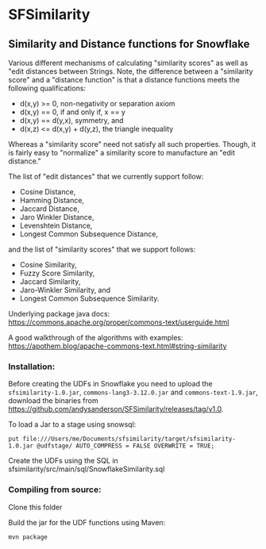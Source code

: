 # SFSimilarity

## Similarity and Distance functions for Snowflake
Various different mechanisms of calculating "similarity scores" as well as "edit distances between Strings. Note, the difference between a "similarity score" and a "distance function" is that a distance functions meets the following qualifications:

- d(x,y) >= 0, non-negativity or separation axiom 
- d(x,y) == 0, if and only if, x == y 
- d(x,y) == d(y,x), symmetry, and 
- d(x,z) <= d(x,y) + d(y,z), the triangle inequality 

Whereas a "similarity score" need not satisfy all such properties. Though, it is fairly easy to "normalize" a similarity score to manufacture an "edit distance."  

The list of "edit distances" that we currently support follow:
- Cosine Distance,
- Hamming Distance,
- Jaccard Distance,
- Jaro Winkler Distance,
- Levenshtein Distance,
- Longest Common Subsequence Distance,

and the list of "similarity scores" that we support follows:
- Cosine Similarity,
- Fuzzy Score Similarity,
- Jaccard Similarity,
- Jaro-Winkler Similarity, and
- Longest Common Subsequence Similarity.

Underlying package java docs:
https://commons.apache.org/proper/commons-text/userguide.html

A good walkthrough of the algorithms with examples:
https://apothem.blog/apache-commons-text.html#string-similarity

### Installation: 

Before creating the UDFs in Snowflake you need to upload the `sfsimilarity-1.0.jar`, `commons-lang3-3.12.0.jar` and `commons-text-1.9.jar`, download the binaries from https://github.com/andysanderson/SFSimilarity/releases/tag/v1.0.

To load a Jar to a stage using snowsql:
```
put file:///Users/me/Documents/sfsimilarity/target/sfsimilarity-1.0.jar @udfstage/ AUTO_COMPRESS = FALSE OVERWRITE = TRUE;
````

Create the UDFs using the SQL in sfsimilarity/src/main/sql/SnowflakeSimilarity.sql

### Compiling from source: 
Clone this folder

Build the jar for the UDF functions using Maven:
```
mvn package
```

